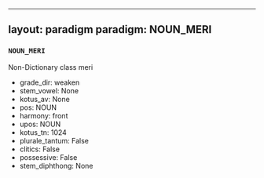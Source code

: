 
---
layout: paradigm
paradigm: NOUN_MERI
---
### ` NOUN_MERI `

Non-Dictionary class meri
* grade_dir: weaken
* stem_vowel: None
* kotus_av: None
* pos: NOUN
* harmony: front
* upos: NOUN
* kotus_tn: 1024
* plurale_tantum: False
* clitics: False
* possessive: False
* stem_diphthong: None
